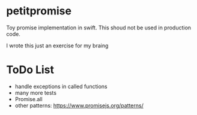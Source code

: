 # petitpromise

Toy promise implementation in swift. This shoud not be used in production code.

I wrote this just an exercise for my braing

# ToDo List

- handle exceptions in called functions
- many more tests
- Promise.all
- other patterns: https://www.promisejs.org/patterns/
